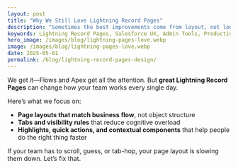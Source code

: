 ```yaml
---
layout: post
title: "Why We Still Love Lightning Record Pages"
description: "Sometimes the best improvements come from layout, not logic. Here’s how we design Lightning pages that keep users focused and productive."
keywords: Lightning Record Pages, Salesforce UX, Admin Tools, Productivity
hero_image: /images/blog/lightning-pages-love.webp
image: /images/blog/lightning-pages-love.webp
date: 2025-05-01
permalink: /blog/lightning-record-pages-design/
---
```


We get it—Flows and Apex get all the attention. But **great Lightning Record Pages** can change how your team works every single day.

Here’s what we focus on:

- **Page layouts that match business flow**, not object structure
- **Tabs and visibility rules** that reduce cognitive overload
- **Highlights, quick actions, and contextual components** that help people do the right thing faster

If your team has to scroll, guess, or tab-hop, your page layout is slowing them down. Let’s fix that.
